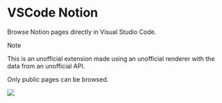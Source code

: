 # VSCode Notion

Browse Notion pages directly in Visual Studio Code.

> [!NOTE]
> This is an unofficial extension made using an unofficial renderer with the data from an unofficial API.
>
> Only public pages can be browsed.

<img align="center" src="https://raw.githubusercontent.com/kyswtn/vscode-notion/main/.github/demo.gif" />
